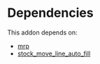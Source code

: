 # Dependencies

This addon depends on:

- [mrp](https://github.com/bringout/oca-ocb-mrp)
- [stock_move_line_auto_fill](https://github.com/bringout/oca-workflow-process)
